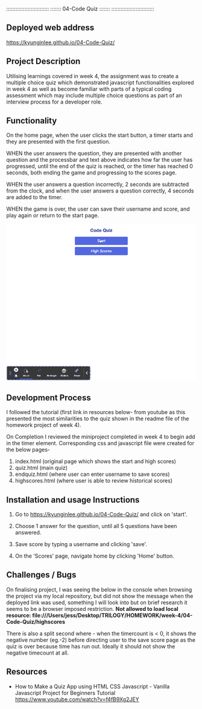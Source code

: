 ::::::::::::::::::::::::::::
::::::: 04-Code Quiz :::::::
::::::::::::::::::::::::::::

## Deployed web address 
https://kyunginlee.github.io/04-Code-Quiz/

## Project Description
Utilising learnings covered in week 4, the assignment was to create a multiple choice quiz which demonstrated javascript functionalities explored in week 4 as well as become familiar with parts of a typical coding assessment which may include multiple choice questions as part of an interview process for a developer role.

## Functionality
On the home page, when the user clicks the start button, a timer starts and they are presented with the first question. 

WHEN the user answers the question, they are presented with another question and the processbar and text above indicates how far the user has progressed, until the end of the quiz is reached, or the timer has reached 0 seconds, both ending the game and progressing to the scores page.

WHEN the user answers a question incorrectly, 2 seconds are subtracted from the clock, and when the user answers a question correctly, 4 seconds are added to the timer.

WHEN the game is over, the user can save their username and score, and play again or return to the start page.

![Alt Text](./codequiz.gif)

## Development Process

I followed the tutorial (first link in resources below- from youtube as this presented the most similarities to the quiz shown in the readme file of the homework project of week 4). 

On Completion I reviewed the miniproject completed in week 4 to begin add in the timer element. Corresponding css and javascript file were created for the below pages-
1) index.html (original page which shows the start and high scores)
2) quiz.html (main quiz)
3) endquiz.html (where user can enter username to save scores)
4) highscores.html (where user is able to review historical scores)

## Installation and usage Instructions
1) Go to https://kyunginlee.github.io/04-Code-Quiz/ and click on 'start'. 

2) Choose 1 answer for the question, until all 5 questions have been answered. 

3) Save score by typing a username and clicking 'save'.

4) On the 'Scores' page, navigate home by clicking 'Home' button.  


## Challenges / Bugs 
On finalising project, I was seeing the below in the console when browsing the project via my local repository, but did not show the message when the deployed link was used, something I will look into but on brief research it seems to be a browser imposed restriction.
****Not allowed to load local resource: file:///Users/jess/Desktop/TRILOGY/HOMEWORK/week-4/04-Code-Quiz/highscores****

There is also a split second where - when the timercount is < 0, it shows the negative number (eg.-2) before directing user to the save score page as the quiz is over because time has run out. Ideally it should not show the negative timecount at all. 

## Resources
* How to Make a Quiz App using HTML CSS Javascript - Vanilla Javascript Project for Beginners Tutorial https://www.youtube.com/watch?v=f4fB9Xg2JEY


